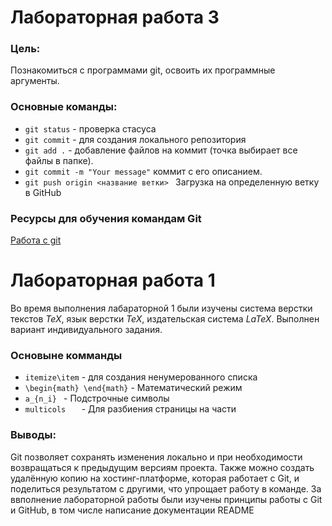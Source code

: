 # Лабораторная работа 3 
 
### Цель: 
 
Познакомиться с программами git, освоить их программные аргументы. 
 ### Основные команды: 
* ` git status ` - проверка стасуса
* `git commit` - для создания локального репозитория
* `git add .` - добавление файлов на коммит (точка выбирает все файлы в папке).
* `git commit -m "Your message"`  коммит с его описанием.
* `git push origin <название ветки> `  Загрузка на определенную ветку в GitHub</p> 
 ### Ресурсы для обучения командам Git 
<a href="https://habr.com/ru/articles/541258/">Работа с git</a> 
# Лабораторная работа 1 
Во время выполнения лабараторной 1 были изучены система верстки текстов *TeX*, язык верстки *TeX*, издательская система *LaTeX*. Выполнен вариант индивидуального задания. 
 
 
### Основыне комманды  
* ` itemize\item ` - для создания ненумерованного списка
* ` \begin{math} \end{math} ` - Математический режим
* ` a_{n_i}  ` - Подстрочные символы
* `multicols   ` - Для разбиения страницы на части
  

### Выводы: 
 
Git позволяет сохранять изменения локально и при необходимости возвращаться к предыдущим версиям проекта. Также можно создать удалённую копию на хостинг-платформе, которая работает с Git, и поделиться результатом с другими, что упрощает работу в команде. За ввполнение лабораторной работы были изучены принципы работы с Git и GitHub, в том числе написание документации README
